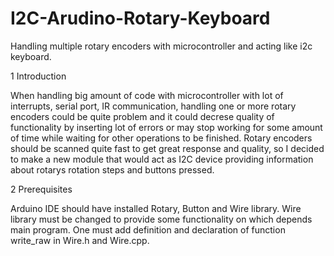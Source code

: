 I2C-Arudino-Rotary-Keyboard
========================

Handling multiple rotary encoders with microcontroller and acting like i2c keyboard.

1 Introduction

When handling big amount of code with microcontroller with lot of interrupts, serial port, IR communication, handling one or more rotary encoders could be quite problem and it could decrese quality of functionality by inserting lot of errors or may stop working for some amount of time while waiting for other operations to be finished. Rotary encoders should be scanned quite fast to get great response and quality, so I decided to make a new module that would act as I2C device providing information about rotarys rotation steps and buttons pressed.

2 Prerequisites

Arduino IDE should have installed Rotary, Button and Wire library.
Wire library must be changed to provide some functionality on which depends main program. One must add definition and declaration of function write_raw in Wire.h and Wire.cpp.

